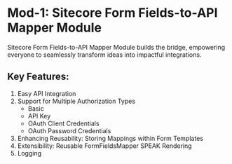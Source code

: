 # Mod-1: Sitecore Form Fields-to-API Mapper Module
Sitecore Form Fields-to-API Mapper Module builds the bridge, empowering everyone to seamlessly transform ideas into impactful integrations.

## Key Features:
1. Easy API Integration
2. Support for Multiple Authorization Types
    - Basic 
    - API Key
    - OAuth Client Credentials
    - OAuth Password Credentials
3. Enhancing Reusability: Storing Mappings within Form Templates
4. Extensibility: Reusable FormFieldsMapper SPEAK Rendering
5. Logging
